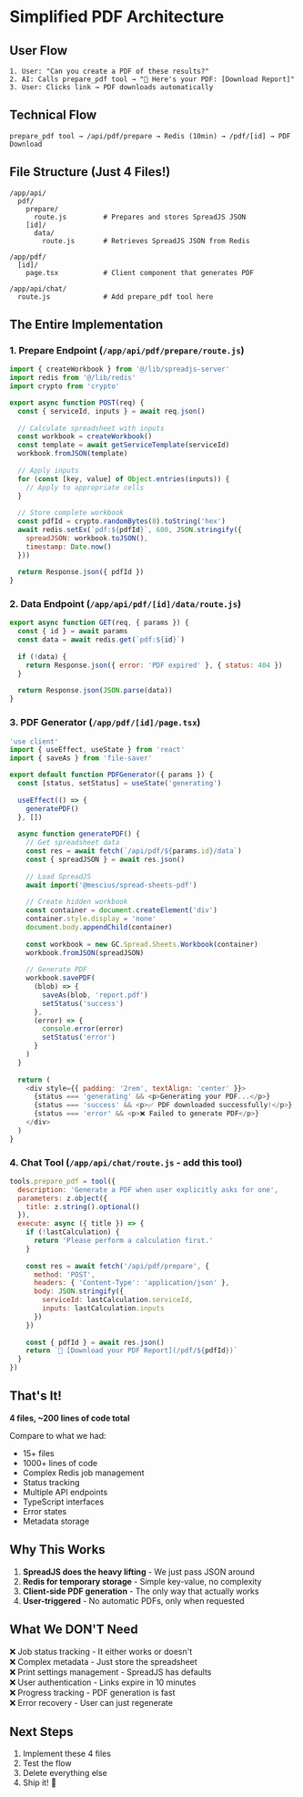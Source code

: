 # Simplified PDF Architecture

## User Flow
```
1. User: "Can you create a PDF of these results?"
2. AI: Calls prepare_pdf tool → "📄 Here's your PDF: [Download Report]"
3. User: Clicks link → PDF downloads automatically
```

## Technical Flow
```
prepare_pdf tool → /api/pdf/prepare → Redis (10min) → /pdf/[id] → PDF Download
```

## File Structure (Just 4 Files!)

```
/app/api/
  pdf/
    prepare/
      route.js         # Prepares and stores SpreadJS JSON
    [id]/
      data/
        route.js       # Retrieves SpreadJS JSON from Redis

/app/pdf/
  [id]/
    page.tsx           # Client component that generates PDF

/app/api/chat/
  route.js             # Add prepare_pdf tool here
```

## The Entire Implementation

### 1. Prepare Endpoint (`/app/api/pdf/prepare/route.js`)
```javascript
import { createWorkbook } from '@/lib/spreadjs-server'
import redis from '@/lib/redis'
import crypto from 'crypto'

export async function POST(req) {
  const { serviceId, inputs } = await req.json()
  
  // Calculate spreadsheet with inputs
  const workbook = createWorkbook()
  const template = await getServiceTemplate(serviceId)
  workbook.fromJSON(template)
  
  // Apply inputs
  for (const [key, value] of Object.entries(inputs)) {
    // Apply to appropriate cells
  }
  
  // Store complete workbook
  const pdfId = crypto.randomBytes(8).toString('hex')
  await redis.setEx(`pdf:${pdfId}`, 600, JSON.stringify({
    spreadJSON: workbook.toJSON(),
    timestamp: Date.now()
  }))
  
  return Response.json({ pdfId })
}
```

### 2. Data Endpoint (`/app/api/pdf/[id]/data/route.js`)
```javascript
export async function GET(req, { params }) {
  const { id } = await params
  const data = await redis.get(`pdf:${id}`)
  
  if (!data) {
    return Response.json({ error: 'PDF expired' }, { status: 404 })
  }
  
  return Response.json(JSON.parse(data))
}
```

### 3. PDF Generator (`/app/pdf/[id]/page.tsx`)
```javascript
'use client'
import { useEffect, useState } from 'react'
import { saveAs } from 'file-saver'

export default function PDFGenerator({ params }) {
  const [status, setStatus] = useState('generating')
  
  useEffect(() => {
    generatePDF()
  }, [])
  
  async function generatePDF() {
    // Get spreadsheet data
    const res = await fetch(`/api/pdf/${params.id}/data`)
    const { spreadJSON } = await res.json()
    
    // Load SpreadJS
    await import('@mescius/spread-sheets-pdf')
    
    // Create hidden workbook
    const container = document.createElement('div')
    container.style.display = 'none'
    document.body.appendChild(container)
    
    const workbook = new GC.Spread.Sheets.Workbook(container)
    workbook.fromJSON(spreadJSON)
    
    // Generate PDF
    workbook.savePDF(
      (blob) => {
        saveAs(blob, 'report.pdf')
        setStatus('success')
      },
      (error) => {
        console.error(error)
        setStatus('error')
      }
    )
  }
  
  return (
    <div style={{ padding: '2rem', textAlign: 'center' }}>
      {status === 'generating' && <p>Generating your PDF...</p>}
      {status === 'success' && <p>✅ PDF downloaded successfully!</p>}
      {status === 'error' && <p>❌ Failed to generate PDF</p>}
    </div>
  )
}
```

### 4. Chat Tool (`/app/api/chat/route.js` - add this tool)
```javascript
tools.prepare_pdf = tool({
  description: 'Generate a PDF when user explicitly asks for one',
  parameters: z.object({
    title: z.string().optional()
  }),
  execute: async ({ title }) => {
    if (!lastCalculation) {
      return 'Please perform a calculation first.'
    }
    
    const res = await fetch('/api/pdf/prepare', {
      method: 'POST',
      headers: { 'Content-Type': 'application/json' },
      body: JSON.stringify({
        serviceId: lastCalculation.serviceId,
        inputs: lastCalculation.inputs
      })
    })
    
    const { pdfId } = await res.json()
    return `📄 [Download your PDF Report](/pdf/${pdfId})`
  }
})
```

## That's It!

**4 files, ~200 lines of code total**

Compare to what we had:
- 15+ files
- 1000+ lines of code
- Complex Redis job management
- Status tracking
- Multiple API endpoints
- TypeScript interfaces
- Error states
- Metadata storage

## Why This Works

1. **SpreadJS does the heavy lifting** - We just pass JSON around
2. **Redis for temporary storage** - Simple key-value, no complexity
3. **Client-side PDF generation** - The only way that actually works
4. **User-triggered** - No automatic PDFs, only when requested

## What We DON'T Need

❌ Job status tracking - It either works or doesn't  
❌ Complex metadata - Just store the spreadsheet  
❌ Print settings management - SpreadJS has defaults  
❌ User authentication - Links expire in 10 minutes  
❌ Progress tracking - PDF generation is fast  
❌ Error recovery - User can just regenerate  

## Next Steps

1. Implement these 4 files
2. Test the flow
3. Delete everything else
4. Ship it! 🚀